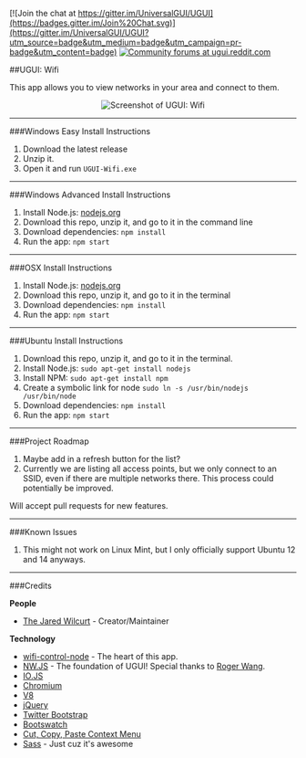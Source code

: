 [![Join the chat at https://gitter.im/UniversalGUI/UGUI](https://badges.gitter.im/Join%20Chat.svg)](https://gitter.im/UniversalGUI/UGUI?utm_source=badge&utm_medium=badge&utm_campaign=pr-badge&utm_content=badge) [![Community forums at ugui.reddit.com](http://ugui.io/_img/badge-reddit.svg)](http://reddit.com/r/UGUI)

##UGUI: Wifi

This app allows you to view networks in your area and connect to them.

<p align="center"><img src="" alt="Screenshot of UGUI: Wifi" /></p>

* * *

###Windows Easy Install Instructions

1. Download the latest release
2. Unzip it.
3. Open it and run `UGUI-Wifi.exe`

* * *

###Windows Advanced Install Instructions

1. Install Node.js: [nodejs.org](http://nodejs.org)
2. Download this repo, unzip it, and go to it in the command line
3. Download dependencies: `npm install`
4. Run the app: `npm start`

* * *

###OSX Install Instructions

1. Install Node.js: [nodejs.org](http://nodejs.org)
2. Download this repo, unzip it, and go to it in the terminal
3. Download dependencies: `npm install`
4. Run the app: `npm start`

* * *

###Ubuntu Install Instructions

1. Download this repo, unzip it, and go to it in the terminal.
2. Install Node.js: `sudo apt-get install nodejs`
3. Install NPM: `sudo apt-get install npm`
4. Create a symbolic link for node `sudo ln -s /usr/bin/nodejs /usr/bin/node`
5. Download dependencies: `npm install`
6. Run the app: `npm start`

* * *

###Project Roadmap

1. Maybe add in a refresh button for the list?
2. Currently we are listing all access points, but we only connect to an SSID, even if there are multiple networks there. This process could potentially be improved.

Will accept pull requests for new features.

* * *

###Known Issues

1. This might not work on Linux Mint, but I only officially support Ubuntu 12 and 14 anyways.

* * *

###Credits

**People**

* [The Jared Wilcurt](http://github.com/TheJaredWilcurt) - Creator/Maintainer

**Technology**

* [wifi-control-node](https://github.com/msolters/wifi-control-node) - The heart of this app.
* [NW.JS](http://nwjs.io) - The foundation of UGUI! Special thanks to [Roger Wang](https://github.com/rogerwang).
 * [IO.JS](http://iojs.org)
 * [Chromium](http://www.chromium.org)
 * [V8](https://code.google.com/p/v8)
* [jQuery](http://jquery.com)
* [Twitter Bootstrap](http://getbootstrap.com)
* [Bootswatch](http://bootswatch.com)
* [Cut, Copy, Paste Context Menu](https://github.com/b1rdex/nw-contextmenu)
* [Sass](http://sass-lang.com) - Just cuz it's awesome
